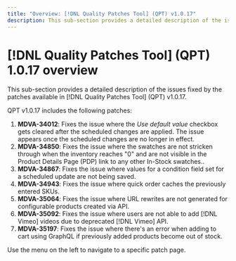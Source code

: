 ```yaml
---
title: "Overview: [!DNL Quality Patches Tool] (QPT) v1.0.17"
description: This sub-section provides a detailed description of the issues fixed by the patches available in [!DNL Quality Patches Tool] (QPT) v1.0.17.
---
```

# [!DNL Quality Patches Tool] (QPT) 1.0.17 overview

This sub-section provides a detailed description of the issues fixed by the patches available in [!DNL Quality Patches Tool] (QPT) v1.0.17.

QPT v1.0.17 includes the following patches:

1. **MDVA-34012**: Fixes the issue where the *Use default value* checkbox gets cleared after the scheduled changes are applied. The issue appears once the scheduled changes are no longer in effect.
1. **MDVA-34850**: Fixes the issue where the swatches are not stricken through when the inventory reaches "0" and are not visible in the  Product Details Page (PDP) link to any other In-Stock swatches..
1. **MDVA-34867**: Fixes the issue where values for a condition field set for a scheduled update are not being saved.
1. **MDVA-34943**: Fixes the issue where quick order caches the previously entered SKUs.
1. **MDVA-35064**: Fixes the issue where URL rewrites are not generated for configurable products created via API.
1. **MDVA-35092**: Fixes the issue where users are not able to add [!DNL Vimeo] videos due to deprecated [!DNL Vimeo] API.
1. **MDVA-35197**: Fixes the issue where there's an error when adding to cart using GraphQL if previously added products become out of stock.

Use the menu on the left to navigate to a specific patch page.
